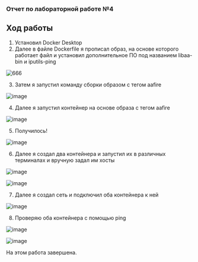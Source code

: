 ### Отчет по лабораторной работе №4
## Ход работы
1. Установил Docker Desktop
2. Далее в файле Dockerfile я прописал образ, на основе которого работает файл и установил дополнительное ПО под названием libaa-bin и iputils-ping
   
![666](https://github.com/user-attachments/assets/f665bac4-f50c-425b-8af1-e50458f8bbc2)

3. Затем я запустил команду сборки образом с тегом aafire
   
![image](https://github.com/user-attachments/assets/87689743-2297-4ea1-92c5-a55da1a9b0aa)

4. Далее я запустил контейнер на основе образа с тегом aafire

![image](https://github.com/user-attachments/assets/e6c5c014-bfe9-4281-a88d-e21b6959ee32)

5. Получилось!

![image](https://github.com/user-attachments/assets/34bb669a-4938-488d-b4d4-887581347b88)

6. Далее я создал два контейнера и запустил их в различных терминалах и вручную задал им хосты

![image](https://github.com/user-attachments/assets/93bed37e-f6d5-42e2-8bde-b8fe70beb4c8)

![image](https://github.com/user-attachments/assets/b80fac06-c26a-4948-81b5-8fb637b01208)

7. Далее я создал сеть и подключил оба контейнера к ней

![image](https://github.com/user-attachments/assets/37612389-014a-4559-92dc-8ec5fecd0252)

8. Проверяю оба контейнера с помощью ping

![image](https://github.com/user-attachments/assets/aaaafc1b-8c25-4be2-b7c3-89fdf0f30b8e)

![image](https://github.com/user-attachments/assets/3031f70a-d491-4899-8b8d-0947d7e079f3)

На этом работа завершена. 







